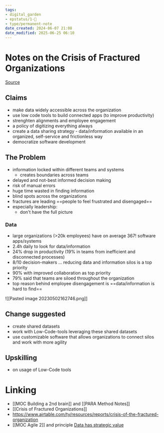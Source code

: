 ```yaml
---
tags: 
- digital_garden
- epstatus/1-🌱
- type/permanent-note
date_created: 2024-06-07 21:08
date_modified: 2025-06-25 06:10
---
```

# Notes on the Crisis of Fractured Organizations

[Source](https://www.airtable.com/ty/resources/reports/crisis-of-the-fractured-organization)

## Claims

* make data widely accessible across the organization
* use low code tools to build connected apps (to improve productivity)
* strenghten alignments and employee engagement
* a policy of digitizing everything always
* create a data sharing strategy - data/information available in an organized, self-service and frictionless way
* democratize software development 

## The Problem

+ information locked within different teams and systems
	+ creates boundaries across teams
+ delayed and not-best informed decision making
+ risk of manual errors
+ huge time wasted in finding information
+ blind spots across the organizations
+ fractures are leading ==people to feel frustrated and disengaged==
+ especially leadership:
	+ don't have the full picture

### Data

+ large organizations (>20k employees) have on average 367! software apps/systems
+ 2.4h daily to look for data/information
+ 24% drop in productivity (19% in teams from inefficient and disconnected processes)
+ 8/10 decision-makers ... reducing data and information silos is a top priority
+ 90% with improved collaboration as top priority
+ 79% said that teams are siloed throughout the organization
+ top reason behind employee disengagement is ==data/information is hard to find==

![[Pasted image 20230502162746.png]]

## Change suggested

+ create shared datasets
+ work with Low-Code-tools leveraging these shared datasets
+ use customizable software that allows organizations to connect silos and work with more agility

## Upskilling

+ on usage of Low-Code tools

# Linking

+ [[MOC Building a 2nd brain]] and [[PARA Method Notes]]
+ [[Crisis of Fractured Organizations]]
+ https://www.airtable.com/ty/resources/reports/crisis-of-the-fractured-organization
+ [[MOC Agile 2]] and principle [Data has strategic value](https://agile2.net/problems-and-insights/#Data-has-strategic-value)


